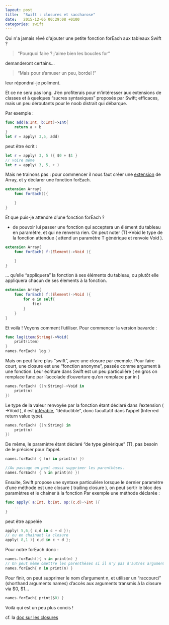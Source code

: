 ```yaml
---
layout: post
title:  "Swift : closures et saccharose"
date:   2015-12-05 00:29:08 +0100
categories: swift
---
```

Qui n'a jamais rêvé d'ajouter une petite fonction forEach aux tableaux Swift ?

> “Pourquoi faire ? j'aime bien les boucles for”

demanderont certains…

> “Mais pour s’amuser un peu, bordel !”

leur répondrai-je poliment.

Et ce ne sera pas long. J’en profiterais pour m’intéresser aux extensions de classes et à
quelques “sucres syntaxiques” proposés par Swift; efficaces,
mais un peu déroutants pour le noob distrait qui débarque.

Par exemple :

```swift
func add(a:Int, b:Int)->Int{
    return a + b
}
let r = apply( 3,5, add)
```

peut être écrit :

```swift
let r = apply( 3, 5 ){ $0 + $1 }
// voire même
let r = apply( 3, 5, + )
```
Mais ne trainons pas : pour commencer il nous faut créer une [extension](https://developer.apple.com/library/prerelease/ios/documentation/Swift/Conceptual/Swift_Programming_Language/Extensions.html) de Array,
et y déclarer une fonction forEach.

```swift
extension Array{
    func forEach(){

    }
}
```

Et que puis-je attendre d’une fonction forEach ?

+ de pouvoir lui passer une fonction qui acceptera un élément du tableau en paramètre, et qui ne renverra rien.
On peut noter (T)->Void le type de la fonction attendue ( attend un paramètre T générique et renvoie Void ).

```swift
extension Array{
    func forEach( f:(Element)->Void ){

    }
}
```

... qu’elle “appliquera” la fonction à ses éléments du tableau,
ou plutôt elle appliquera chacun de ses élements à la fonction.

```swift
extension Array{
    func forEach( f:(Element)->Void ){
        for e in self{
            f(e)
        }
    }
}
```

Et voilà ! Voyons comment l’utiliser. Pour commencer la version bavarde :

```swift
func log(item:String)->Void{
    print(item)
}
names.forEach( log )
```
Mais on peut faire plus “swift”, avec une closure par exemple.
Pour faire court, une closure est une “fonction anonyme”,
passée comme argument à une fonction. Leur écriture dans Swift est un peu particulière
 ( en gros on remplace func par l’accolade d’ouverture qu’on remplace par in )

```swift
names.forEach( {(n:String)->Void in
    print(n)
})
```
Le type de la valeur renvoyée par la fonction étant déclaré dans l’extension ( ->Void ),
il est [inférable](https://fr.wiktionary.org/wiki/inférer), “déductible”, donc facultatif dans l’appel (Inferred return value type).

```swift
names.forEach( {(n:String) in
    print(n)
})
```
De même, le paramètre étant déclaré “de type générique” (T),
pas besoin de le préciser pour l’appel.

```swift
names.forEach( { (n) in print(n) })

//Au passage on peut aussi supprimer les parenthèses.
names.forEach( { n in print(n) })
```
Ensuite, Swift propose une syntaxe particulière lorsque le dernier paramètre
 d’une méthode est une closure ( trailing closure ),
 on peut sortir le bloc des paramètres et le chainer à la fonction
Par exemple une méthode déclarée :

```swift
func apply( a:Int, b:Int, op:(c,d)->Int ){
	...
}
```

peut être appelée

```swift
apply( 5,6,{ c,d in c + d });
// ou en chainant la closure
apply( 8,1 ){ c,d in c + d };
```
Pour notre forEach donc :

```swift
names.forEach(){ n in print(n) }
// On peut même omettre les parenthèses si il n'y pas d'autres arguments.
names.forEach{ n in print(n) }
```
Pour finir, on peut supprimer le nom d’argument n, et utiliser un “raccourci”
(shorthand arguments names) d’accès aux arguments transmis à la closure via $0, $1…

```swift
names.forEach{ print($0) }
```

Voilà qui est un peu plus concis !

cf. la [doc sur les closures](https://developer.apple.com/library/ios/documentation/Swift/Conceptual/Swift_Programming_Language/Closures.html)